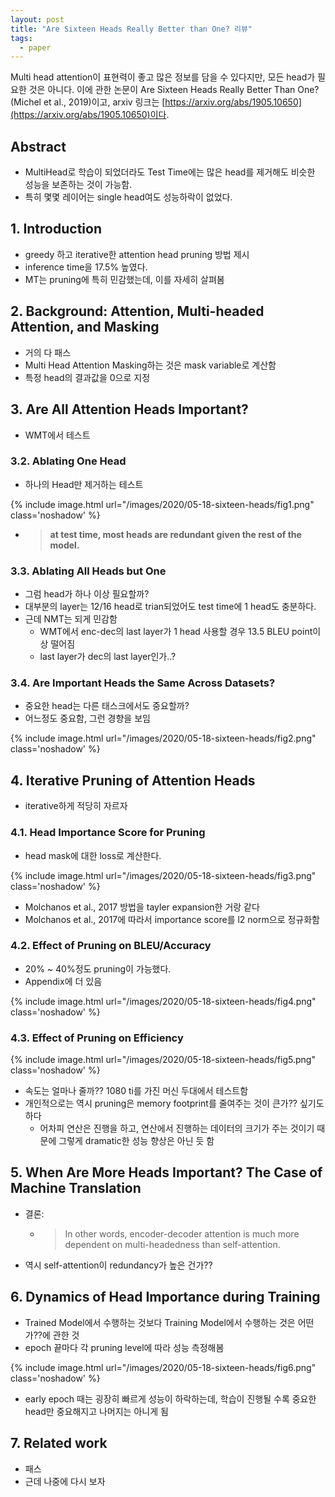 ```yaml
---
layout: post
title: "Are Sixteen Heads Really Better than One? 리뷰"
tags:
  - paper
---
```


Multi head attention이 표현력이 좋고 많은 정보를 담을 수 있다지만, 모든 head가 필요한 것은 아니다. 이에 관한 논문이 Are Sixteen Heads Really Better Than One? (Michel et al., 2019)이고, arxiv 링크는 [https://arxiv.org/abs/1905.10650](https://arxiv.org/abs/1905.10650)이다.

## Abstract

* MultiHead로 학습이 되었더라도 Test Time에는 많은 head를 제거해도 비슷한 성능을 보존하는 것이 가능함.
* 특히 몇몇 레이어는 single head여도 성능하락이 없었다.

## 1. Introduction

* greedy 하고 iterative한 attention head pruning 방법 제시
* inference time을 17.5% 높였다.
* MT는 pruning에 특히 민감했는데, 이를 자세히 살펴봄

## 2. Background: Attention, Multi-headed Attention, and Masking

* 거의 다 패스
* Multi Head Attention Masking하는 것은 mask variable로 계산함
* 특정 head의 결과값을 0으로 지정

## 3. Are All Attention Heads Important?

* WMT에서 테스트

### 3.2. Ablating One Head

* 하나의 Head만 제거하는 테스트

{% include image.html url="/images/2020/05-18-sixteen-heads/fig1.png" class='noshadow' %}

* > **at test time, most heads are redundant given the rest of the model.**

### 3.3. Ablating All Heads but One

* 그럼 head가 하나 이상 필요할까?
* 대부분의 layer는 12/16 head로 trian되었어도 test time에 1 head도 충분하다.
* 근데 NMT는 되게 민감함
  * WMT에서 enc-dec의 last layer가 1 head 사용할 경우 13.5 BLEU point이상 떨어짐
  * last layer가 dec의 last layer인가..?

### 3.4. Are Important Heads the Same Across Datasets?

* 중요한 head는 다른 태스크에서도 중요할까?
* 어느정도 중요함, 그런 경향을 보임

{% include image.html url="/images/2020/05-18-sixteen-heads/fig2.png" class='noshadow' %}

## 4. Iterative Pruning of Attention Heads

* iterative하게 적당히 자르자

### 4.1. Head Importance Score for Pruning

* head mask에 대한 loss로 계산한다.

{% include image.html url="/images/2020/05-18-sixteen-heads/fig3.png" class='noshadow' %}

* Molchanos et al., 2017 방법을 tayler expansion한 거랑 같다
* Molchanos et al., 2017에 따라서 importance score를 l2 norm으로 정규화함

### 4.2. Effect of Pruning on BLEU/Accuracy

* 20% ~ 40%정도 pruning이 가능했다.
* Appendix에 더 있음

{% include image.html url="/images/2020/05-18-sixteen-heads/fig4.png" class='noshadow' %}

### 4.3. Effect of Pruning on Efficiency

{% include image.html url="/images/2020/05-18-sixteen-heads/fig5.png" class='noshadow' %}

* 속도는 얼마나 줄까?? 1080 ti를 가진 머신 두대에서 테스트함
* 개인적으로는 역시 pruning은 memory footprint를 줄여주는 것이 큰가?? 싶기도 하다
  * 어차피 연산은 진행을 하고, 연산에서 진행하는 데이터의 크기가 주는 것이기 때문에 그렇게 dramatic한 성능 향상은 아닌 듯 함

## 5. When Are More Heads Important? The Case of Machine Translation

* 결론:
  * > In other words, encoder-decoder attention is much more dependent on multi-headedness than self-attention.
* 역시 self-attention이 redundancy가 높은 건가??

## 6. Dynamics of Head Importance during Training

* Trained Model에서 수행하는 것보다 Training Model에서 수행하는 것은 어떤가??에 관한 것
* epoch 끝마다 각 pruning level에 따라 성능 측정해봄

{% include image.html url="/images/2020/05-18-sixteen-heads/fig6.png" class='noshadow' %}

* early epoch 때는 굉장히 빠르게 성능이 하락하는데, 학습이 진행될 수록 중요한 head만 중요해지고 나머지는 아니게 됨

## 7. Related work

* 패스
* 근데 나중에 다시 보자
